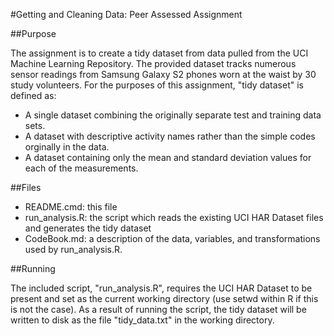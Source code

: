 #Getting and Cleaning Data: Peer Assessed Assignment

##Purpose

The assignment is to create a tidy dataset from data pulled from the UCI Machine Learning Repository. The provided dataset tracks numerous sensor readings from Samsung Galaxy S2 phones worn at the waist by 30 study volunteers. For the purposes of this assignment, "tidy dataset" is defined as:

* A single dataset combining the originally separate test and training data sets.
* A dataset with descriptive activity names rather than the simple codes orginally in the data.
* A dataset containing only the mean and standard deviation values for each of the measurements.

##Files

* README.cmd: this file
* run_analysis.R: the script which reads the existing UCI HAR Dataset files and generates the tidy dataset
* CodeBook.md: a description of the data, variables, and transformations used by run_analysis.R.

##Running

The included script, "run_analysis.R", requires the UCI HAR Dataset to be present and set as the current working directory (use setwd within R if this is not the case). As a result of running the script, the tidy dataset will be written to disk as the file "tidy_data.txt" in the working directory.

